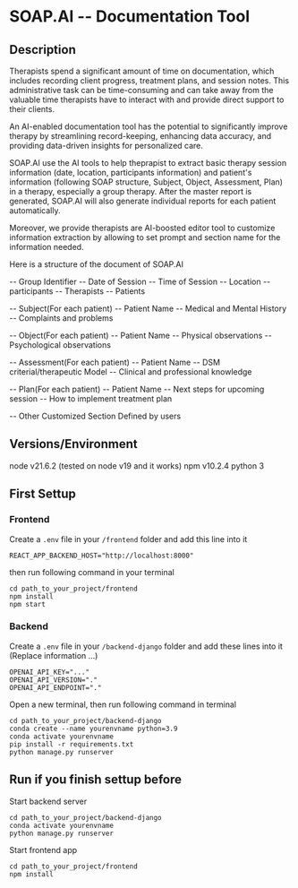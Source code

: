 # SOAP.AI   -- Documentation Tool

## Description
Therapists spend a significant amount of time on documentation, which includes recording client progress, treatment plans, and session notes. This administrative task can be time-consuming and can take away from the valuable time therapists have to interact with and provide direct support to their clients.

An AI-enabled documentation tool has the potential to significantly improve therapy by streamlining record-keeping, enhancing data accuracy, and providing data-driven insights for personalized care.

SOAP.AI use the AI tools to help theprapist to extract basic therapy session information (date, location, participants information) and patient's information (following SOAP structure, Subject, Object, Assessment, Plan) in a therapy, especially a group therapy. After the master report is generated, SOAP.AI will also generate individual reports for each patient automatically. 

Moreover, we provide therapists are AI-boosted editor tool to customize information extraction by allowing to set prompt and section name for the information needed.

Here is a structure of the document of SOAP.AI

-- Group Identifier
-- Date of Session
-- Time of Session
-- Location
-- participants
    -- Therapists
    -- Patients

-- Subject(For each patient)
    -- Patient Name
    -- Medical and Mental History
    -- Complaints and problems

-- Object(For each patient)
    -- Patient Name
    -- Physical observations
    -- Psychological observations

-- Assessment(For each patient)
    -- Patient Name
    -- DSM criterial/therapeutic Model
    -- Clinical and professional knowledge

-- Plan(For each patient)
    -- Patient Name
    -- Next steps for upcoming session
    -- How to implement treatment plan

-- Other Customized Section Defined by users


## Versions/Environment
node  v21.6.2 (tested on node v19 and it works)
npm v10.2.4
python 3


## First Settup

### Frontend

Create a `.env` file in your `/frontend` folder and add this line into it

```
REACT_APP_BACKEND_HOST="http://localhost:8000"
```

then run following command in your terminal

```shell
cd path_to_your_project/frontend
npm install
npm start
```





### Backend

Create a `.env` file in your `/backend-django` folder and add these lines into it  (Replace information ...)

```
OPENAI_API_KEY="..."
OPENAI_API_VERSION="."
OPENAI_API_ENDPOINT="."
```

Open a new terminal, then run following command in terminal

```shell
cd path_to_your_project/backend-django
conda create --name yourenvname python=3.9
conda activate yourenvname
pip install -r requirements.txt
python manage.py runserver
```


## Run if you finish settup before
Start backend server

```shell
cd path_to_your_project/backend-django
conda activate yourenvname
python manage.py runserver
```

Start frontend app
```shell
cd path_to_your_project/frontend
npm install
```

